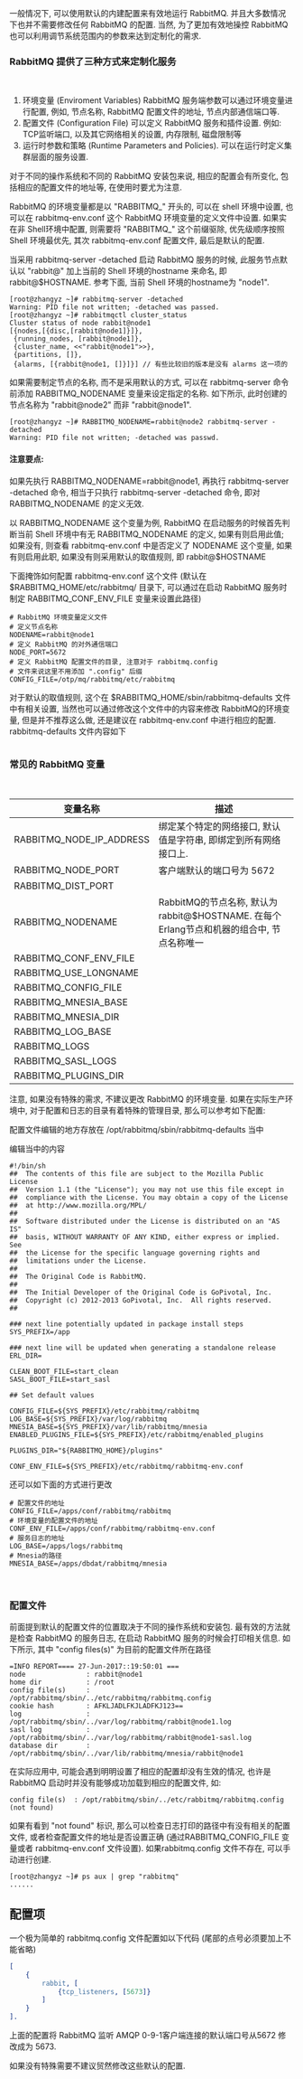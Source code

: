 
一般情况下, 可以使用默认的内建配置来有效地运行 RabbitMQ. 并且大多数情况下也并不需要修改任何 RabbitMQ 的配置. 当然, 为了更加有效地操控 RabbitMQ 也可以利用调节系统范围内的参数来达到定制化的需求.

### RabbitMQ 提供了三种方式来定制化服务

<br/>

1) 环境变量 (Enviroment Variables) RabbitMQ 服务端参数可以通过环境变量进行配置, 例如, 节点名称, RabbitMQ 配置文件的地址, 节点内部通信端口等.
2) 配置文件 (Configuration File) 可以定义 RabbitMQ 服务和插件设置. 例如: TCP监听端口, 以及其它网络相关的设置, 内存限制, 磁盘限制等
3) 运行时参数和策略 (Runtime Parameters and Policies). 可以在运行时定义集群层面的服务设置.

对于不同的操作系统和不同的 RabbitMQ 安装包来说, 相应的配置会有所变化, 包括相应的配置文件的地址等, 在使用时要尤为注意.

RabbitMQ 的环境变量都是以 "RABBITMQ_" 开头的, 可以在 shell 环境中设置, 也可以在 rabbitmq-env.conf 这个 RabbitMQ 环境变量的定义文件中设置. 如果实在非 Shell环境中配置, 则需要将 "RABBITMQ_" 这个前缀驱除, 优先级顺序按照 Shell 环境最优先, 其次 rabbitmq-env.conf 配置文件, 最后是默认的配置.

当采用 rabbitmq-server -detached 启动 RabbitMQ 服务的时候, 此服务节点默认以 "rabbit@" 加上当前的 Shell 环境的hostname 来命名, 即 rabbit@$HOSTNAME. 参考下面, 当前 Shell 环境的hostname为 "node1".

```shell
[root@zhangyz ~]# rabbitmq-server -detached
Warning: PID file not written; -detached was passed.
[root@zhangyz ~]# rabbitmqctl cluster_status
Cluster status of node rabbit@node1
[{nodes,[{disc,[rabbit@node1]}]},
 {running_nodes, [rabbit@node1]},
 {cluster_name, <<"rabbit@node1">>},
 {partitions, []},
 {alarms, [{rabbit@node1, []}]}] // 有些比较旧的版本是没有 alarms 这一项的
```

如果需要制定节点的名称, 而不是采用默认的方式, 可以在 rabbitmq-server 命令前添加 RABBITMQ_NODENAME 变量来设定指定的名称. 如下所示, 此时创建的节点名称为 "rabbit@node2" 而非 "rabbit@node1".

```shell
[root@zhangyz ~]# RABBITMQ_NODENAME=rabbit@node2 rabbitmq-server -detached
Warning: PID file not written; -detached was passwd.
```

#### 注意要点:

如果先执行 RABBITMQ_NODENAME=rabbit@node1, 再执行 rabbitmq-server -detached 命令, 相当于只执行 rabbitmq-server -detached 命令, 即对 RABBITMQ_NODENAME 的定义无效.

以 RABBITMQ_NODENAME 这个变量为例, RabbitMQ 在启动服务的时候首先判断当前 Shell 环境中有无 RABBITMQ_NODENAME 的定义, 如果有则启用此值; 如果没有, 则查看 rabbitmq-env.conf 中是否定义了 NODENAME 这个变量, 如果有则启用此职, 如果没有则采用默认的取值规则, 即 rabbit@$HOSTNAME 

下面掩饰如何配置 rabbitmq-env.conf 这个文件 (默认在 $RABBITMQ_HOME/etc/rabbitmq/ 目录下, 可以通过在启动 RabbitMQ 服务时制定 RABBITMQ_CONF_ENV_FILE 变量来设置此路径)

```shell
# RabbitMQ 环境变量定义文件
# 定义节点名称
NODENAME=rabbit@node1
# 定义 RabbitMQ 的对外通信端口
NODE_PORT=5672
# 定义 RabbitMQ 配置文件的目录, 注意对于 rabbitmq.config
# 文件来说这里不用添加 ".config" 后缀
CONFIG_FILE=/otp/mq/rabbitmq/etc/rabbitmq
```

对于默认的取值规则, 这个在 $RABBITMQ_HOME/sbin/rabbitmq-defaults 文件中有相关设置, 当然也可以通过修改这个文件中的内容来修改 RabbitMQ的环境变量, 但是并不推荐这么做, 还是建议在 rabbitmq-env.conf 中进行相应的配置. rabbitmq-defaults 文件内容如下

```shell

```

### 常见的 RabbitMQ 变量

<br/>

| 变量名称 | 描述 |
|---------|------|
| RABBITMQ_NODE_IP_ADDRESS| 绑定某个特定的网络接口, 默认值是字符串, 即绑定到所有网络接口上. |
| RABBITMQ_NODE_PORT | 客户端默认的端口号为 5672    |
| RABBITMQ_DIST_PORT |      |
| RABBITMQ_NODENAME  | RabbitMQ的节点名称, 默认为rabbit@$HOSTNAME. 在每个Erlang节点和机器的组合中, 节点名称唯一 |
| RABBITMQ_CONF_ENV_FILE |     |
| RABBITMQ_USE_LONGNAME  |     |
| RABBITMQ_CONFIG_FILE   |     |
| RABBITMQ_MNESIA_BASE   |     |
| RABBITMQ_MNESIA_DIR    |     |
| RABBITMQ_LOG_BASE      |     |
| RABBITMQ_LOGS          |     |
| RABBITMQ_SASL_LOGS     |     |
| RABBITMQ_PLUGINS_DIR   |     |

注意, 如果没有特殊的需求, 不建议更改 RabbitMQ 的环境变量. 如果在实际生产环境中, 对于配置和日志的目录有着特殊的管理目录, 那么可以参考如下配置:

配置文件编辑的地方存放在 /opt/rabbitmq/sbin/rabbitmq-defaults 当中

编辑当中的内容 

```shell
#!/bin/sh
##  The contents of this file are subject to the Mozilla Public License
##  Version 1.1 (the "License"); you may not use this file except in
##  compliance with the License. You may obtain a copy of the License
##  at http://www.mozilla.org/MPL/
##
##  Software distributed under the License is distributed on an "AS IS"
##  basis, WITHOUT WARRANTY OF ANY KIND, either express or implied. See
##  the License for the specific language governing rights and
##  limitations under the License.
##
##  The Original Code is RabbitMQ.
##
##  The Initial Developer of the Original Code is GoPivotal, Inc.
##  Copyright (c) 2012-2013 GoPivotal, Inc.  All rights reserved.
##

### next line potentially updated in package install steps
SYS_PREFIX=/app

### next line will be updated when generating a standalone release
ERL_DIR=

CLEAN_BOOT_FILE=start_clean
SASL_BOOT_FILE=start_sasl

## Set default values

CONFIG_FILE=${SYS_PREFIX}/etc/rabbitmq/rabbitmq
LOG_BASE=${SYS_PREFIX}/var/log/rabbitmq
MNESIA_BASE=${SYS_PREFIX}/var/lib/rabbitmq/mnesia
ENABLED_PLUGINS_FILE=${SYS_PREFIX}/etc/rabbitmq/enabled_plugins

PLUGINS_DIR="${RABBITMQ_HOME}/plugins"

CONF_ENV_FILE=${SYS_PREFIX}/etc/rabbitmq/rabbitmq-env.conf
```

还可以如下面的方式进行更改

```shell
# 配置文件的地址
CONFIG_FILE=/apps/conf/rabbitmq/rabbitmq
# 环境变量的配置文件的地址
CONF_ENV_FILE=/apps/conf/rabbitmq/rabbitmq-env.conf
# 服务日志的地址
LOG_BASE=/apps/logs/rabbitmq
# Mnesia的路径
MNESIA_BASE=/apps/dbdat/rabbitmq/mnesia
```

<br/>

### 配置文件

前面提到默认的配置文件的位置取决于不同的操作系统和安装包. 最有效的方法就是检查 RabbitMQ 的服务日志, 在启动 RabbitMQ 服务的时候会打印相关信息. 如下所示, 其中 "config files(s)" 为目前的配置文件所在路径

```shell
=INFO REPORT==== 27-Jun-2017::19:50:01 ===
node               : rabbit@node1
home dir           : /root
config file(s)     : /opt/rabbitmq/sbin/../etc/rabbitmq/rabbitmq.config
cookie hash        : AFKLJADLFKJLADFKJ123==
log                : /opt/rabbitmq/sbin/../var/log/rabbitmq/rabbit@node1.log
sasl log           : /opt/rabbitmq/sbin/../var/log/rabbitmq/rabbit@node1-sasl.log
database dir       : /opt/rabbitmq/sbin/../var/lib/rabbitmq/mnesia/rabbit@node1
```

在实际应用中, 可能会遇到明明设置了相应的配置却没有生效的情况, 也许是 RabbitMQ 启动时并没有能够成功加载到相应的配置文件, 如:

```shell
config file(s)  : /opt/rabbitmq/sbin/../etc/rabbitmq/rabbitmq.config (not found)
```

如果有看到 "not found" 标识, 那么可以检查日志打印的路径中有没有相关的配置文件, 或者检查配置文件的地址是否设置正确 (通过RABBITMQ_CONFIG_FILE 变量或者 rabbitmq-env.conf 文件设置). 如果rabbitmq.config 文件不存在, 可以手动进行创建.

```shell
[root@zhangyz ~]# ps aux | grep "rabbitmq"
......
```

## 配置项

一个极为简单的 rabbitmq.config 文件配置如以下代码 (尾部的点号必须要加上不能省略)

```erl
[
    {
        rabbit, [
            {tcp_listeners, [5673]}
        ]
    }
].
```

上面的配置将 RabbitMQ 监听 AMQP 0-9-1客户端连接的默认端口号从5672 修改成为 5673. 

如果没有特殊需要不建议贸然修改这些默认的配置. 





